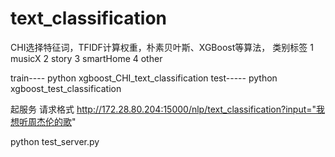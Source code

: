 # text_classification

CHI选择特征词，TFIDF计算权重，朴素贝叶斯、XGBoost等算法，
类别标签
1 musicX
2 story
3 smartHome
4 other

train----
python xgboost_CHI_text_classification
test-----
python xgboost_test_classification 

起服务
请求格式 
http://172.28.80.204:15000/nlp/text_classification?input="我想听周杰伦的歌"
 

python test_server.py
